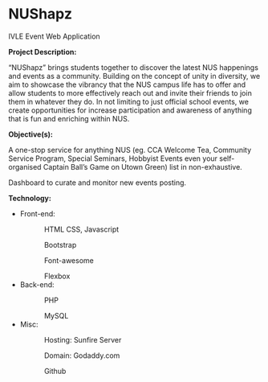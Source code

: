 # NUShapz
IVLE Event Web Application

<b>Project Description:</b>

“NUShapz” brings students together to discover the latest NUS happenings and events as a community. Building on the concept of unity in diversity, we aim to showcase the vibrancy that the NUS campus life has to offer and allow students to more effectively reach out and invite their friends to join them in whatever they do. In not limiting to just official school events, we create opportunities for increase participation and awareness of anything that is fun and enriching within NUS.

<b>Objective(s):</b>

A one-stop service for anything NUS
(eg. CCA Welcome Tea, Community Service Program, Special Seminars, Hobbyist Events even your self-organised Captain Ball’s Game on Utown Green) list in non-exhaustive.

Dashboard to curate and monitor new events posting. 

<b>Technology:</b><br/>
<ul>
<li>
Front-end: 
<ul>
<ol>HTML CSS, Javascript</ol>
<ol>Bootstrap</ol>
<ol>Font-awesome</ol>
<ol>Flexbox</ol>
</ul>
</li>
<li>
Back-end: 
<ul>
<ol>PHP</ol>
<ol>MySQL</ol>
</ul>
</li>
<li>
Misc:
<ul>
<ol>Hosting: Sunfire Server </ol>
<ol>Domain: Godaddy.com</ol>
<ol>Github</ol>
</ul>
</li>
</ul>

